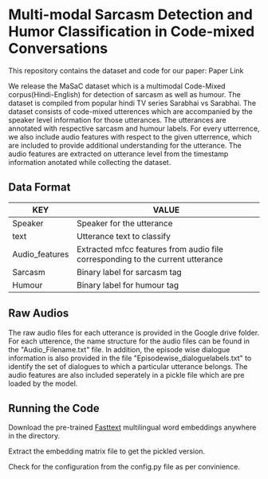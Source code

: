 # Multi-modal Sarcasm Detection and Humor Classification in Code-mixed Conversations

This repository contains the dataset and code for our paper: Paper Link

We release the MaSaC dataset which is a multimodal Code-Mixed corpus(Hindi-English) for detection of sarcasm as well as humour. The dataset is compiled from popular hindi TV series Sarabhai vs Sarabhai. The dataset consists of code-mixed utterences which are accompanied by the speaker level information for those utterances. The utterances are annotated with respective sarcasm and humour labels. For every utterrence, we also include audio features with respect to the given utterrence, which are included to provide additional understanding for the utterance. The audio features are extracted on utterance level from the timestamp information anotated while collecting the dataset.   

## Data Format


  |KEY           |          VALUE                                                                  |
  |--------------|---------------------------------------------------------------------------------|
  |Speaker       |   Speaker for the utterance                                                     |
  |text          |   Utterance text to classify                                                    |
  |Audio_features|   Extracted mfcc features from audio file corresponding to the current utterance|
  |Sarcasm       |   Binary label for sarcasm tag                                                  |
  |Humour        |   Binary label for humour tag                                                   |
  
  
## Raw Audios
  
The raw audio files for each utterance is provided in the Google drive folder. For each utterence, the name structure for the audio files can be found in the "Audio_Filename.txt" file. In addition, the episode wise dialogue information is also provided in the file "Episodewise_dialoguelabels.txt" to identify the set of dialogues to which a particular utterance belongs. The audio features are also included seperately in a pickle file which are pre loaded by the model.

## Running the Code 

Download the pre-trained [Fasttext](https://github.com/facebookresearch/fastText/blob/master/docs/pretrained-vectors.md) multilingual word embeddings anywhere in the directory.

Extract the embedding matrix file to get the pickled version.

Check for the configuration from the config.py file as per convinience.

<a name="Test"></a><a name="1.1"></a>




